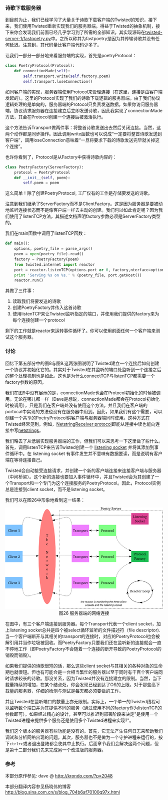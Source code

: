 ### 诗歌下载服务器

到目前为止，我们已经学习了大量关于诗歌下载客户端的Twisted的知识，接下来，我们使用Twisted重新实现我们的服务器端。得益于Twisted的抽象机制，接下来你会发现我们前面已经几乎学习到了所需的全部知识。其实现源码在[twisted-server-1/fastpoetry.py](http://github.com/jdavisp3/twisted-intro/blob/master/twisted-server-1/fastpoetry.py#L1)中。之所以称其为fastpoetry是因为其传输诗歌并没有任何延迟。注意到，其代码量比客户端代码少多了。

让我们一部分一部分地来看服务端的实现，首先是poetryProtocol：
```python
class PoetryProtocol(Protocol):
    def connectionMade(self):
        self.transport.write(self.factory.poem)
        self.transport.loseConnection()
```
如同客户端的实现，服务器端使用Protocol来管理连接（在这里，连接是由客户端发起的）。这里的Protocol实现了我们的诗歌下载逻辑的服务器端。由于我们协议逻辑处理的是单向的，服务器端的Protocol只负责发送数据。如果你访问服务器端，协议请求服务器在连接建立后立即发送诗歌，因此我实现了connectionMade方法，其会在Protocol创建一个连接后被激活执行。

这个方法告诉Transport做两件事：将整首诗歌发送出去然后关闭连接。当然，这两个动作都是同步操作。因此调用write函数也可以说成“一定要将整首诗歌发送到客户端”，调用loseConnection意味着“一旦将要求下载的诗歌发送完毕就关掉这个连接”。

也许你看到了，Protocol是从Factory中获得诗歌内容的：
```python
class PoetryFactory(ServerFactory):
    protocol = PoetryProtocol
    def __init__(self, poem):
        self.poem = poem
```
这么简单！除了创建PoetryProtocol, 工厂仅有的工作是存储要发送的诗歌。

注意到我们继承了ServerFactory而不是ClientFactory。这是因为服务器是要被动地监听连接状态而不是像客户端一样去主动的创建。我们何以如此肯定呢？因为我们使用了listenTCP方法，其描述文档声明factory参数必须是ServerFactory类型的。

我们在main函数中调用了listenTCP函数：
```python
def main():
    options, poetry_file = parse_args()
    poem = open(poetry_file).read()
    factory = PoetryFactory(poem)
    from twisted.internet import reactor
    port = reactor.listenTCP(options.port or 0, factory,nterface=options.iface)
    print 'Serving %s on %s.' % (poetry_file, port.getHost())
    reactor.run()
```
其做了三件事：

1. 读取我们将要发送的诗歌
2. 创建PoetryFactory并传入这首诗歌
3. 使用listenTCP来让Twisted监听指定的端口，并使用我们提供的factory来为每个连接创建一个protocol

剩下的工作就是reactor来运转事件循环了。你可以使用前面任何一个客户端来测试这个服务器。

### 讨论

回忆下第五部分中的图8与图9.这两张图说明了Twisted建立一个连接后如何创建一个协议并初始化它的。其实对于Twisted在其监听的端口处监听到一个连接之后的整个处理机制也是如此。这也是为什么connectTCP与listenTCP都需要一个factory参数的原因。

我们在图9中没有展示的是，connectionMade也会在Protocol初始化的时候被调用。无论在哪儿都一样（Dave是想说，connectionMade都会在Protocol初始化时被调用），只是我们在客户端处没有使用这个方法。并且我们在客户端的portocal中实现的方法也没有在服务器中用到。因此，如果我们有这个需要，可以创建一个共享的PoetryProtocol供客户端与服务器端同时使用。这种方式在Twisted经常见到。例如，[NetstringReceiver protocol](http://twistedmatrix.com/trac/browser/tags/releases/twisted-8.2.0/twisted/protocols/basic.py#L31)即能从连接中读也能向连接中写[netstrings](http://en.wikipedia.org/wiki/Netstrings)。

我们略去了从低层实现服务器端的工作，但我们可以来思考一下这里做了些什么。首先，调用listenTCP来告诉Twisted创建一个 [listening socket](http://en.wikipedia.org/wiki/Berkeley_sockets#listen.28.29) 并将其添加到事件循环中。在 listening socket 有事件发生并不意味有数据要读，而是说明有客户端在等待连接自己。

Twisted会自动接受连接请求，并创建一个新的客户端连接来连接客户端与服务器（中间桥梁）。这个新的连接也要加入事件循环中，并且Twisted会为其创建了一个Transport和一个专门为这个连接服务的PoetryProtocol。因此，Protocol实例总是连接到client socket，而不是listening socket。

我们可以在图26中形象地看到这一结果：
 
<div style="text-align: center"><img src="_static/p11_server-1.png" title="服务器端的网络连接" alt="服务器端的网络连接" /></div>
<div style="text-align: center">图26 服务器端的网络连接</div>

在图中，有三个客户端连接到服务器。每个Transport代表一个client socket，加上listening socket总共是四个被select循环监听的文件描述符（file descriptor).当一个客户端断开与其相关的transport的连接时，对应的PoetryProtocol也会被解引用并当作垃圾被回收。而PoetryFactory只要我们还在监听新的连接就会一直不停地工作（即PoetryFactory不会随着一个连接的断开导致的PoetryProtocol的销毁而销毁）。

如果我们提供的诗歌很短的话，那么这些client socket与其相关的各种对象的生命期也就很短。但也有可能会是一台相当繁忙的服务器以至于同时有千百个客户端同时请求较长的诗歌。那没关系，因为Twisted并没有连接建立的限制。当然，当下载量持续的增加，在某个结点处，你会发现已经到达了OS的上限。对于那些高下载量的服务器，仔细的检测与测试是每天都必须要做的工作。

并且Twisted在监听端口的数量上亦无限制。实际上，一个单一的Twisted线程可以监听数个端口并为其提供不同的服务（通过使用不同的factory作为listenTCP的参数即可）。如果经过精心的设计，甚至可以推迟到部署阶段来决定"是使用一个Twisted进程来提供多个服务还是使用多个Twisted进程来实现?"。

我们这个版本的服务器有些功能是没有的。首先，它无法产生任何日志来帮助我们调试和分析网络出现的问题。其次，服务器也不是做为一个守护进程来运行的，按下`ctrl+c`或者退出登陆都会使其中止执行。后面章节我们会解决这两个问题，但是第十二部分我们先来完成另一个改进版的服务器。

### 参考

本部分原作参见: dave @ <http://krondo.com/?p=2048>

本部分翻译内容参见杨晓伟的博客 <http://blog.sina.com.cn/s/blog_704b6af70100q97x.html>
